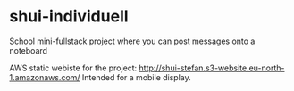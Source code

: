# shui-individuell
School mini-fullstack project where you can post messages onto a noteboard



AWS static webiste for the project: http://shui-stefan.s3-website.eu-north-1.amazonaws.com/
Intended for a mobile display.
